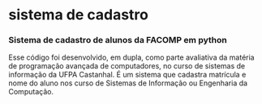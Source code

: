 # sistema de cadastro
### Sistema de cadastro de alunos da FACOMP em python
Esse código foi desenvolvido, em dupla, como parte avaliativa da matéria de programação avançada de computadores, no curso de sistemas de informação da UFPA Castanhal.
É um sistema que cadastra matrícula e nome do aluno nos curso de Sistemas de Informação ou Engenharia da Computação.
